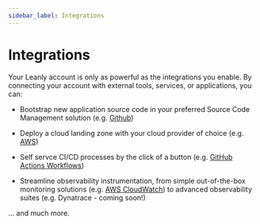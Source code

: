 ```yaml
---
sidebar_label: Integrations
---
```


# Integrations

Your Leanly account is only as powerful as the integrations you enable. By connecting your account with external tools, services, or applications, you can:

- Bootstrap new application source code in your preferred Source Code Management solution (e.g. [Github](/guides/integrations/github))

- Deploy a cloud landing zone with your cloud provider of choice (e.g. [AWS](/guides/integrations/aws))

- Self servce CI/CD processes by the click of a button (e.g. [GitHub Actions Workflows](/guides/integrations/github))

- Streamline observability instrumentation, from simple out-of-the-box monitoring solutions (e.g. [AWS CloudWatch](/guides/integrations/aws)) to advanced observability suites (e.g. Dynatrace - coming soon!)

... and much more.
